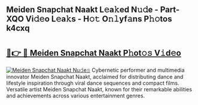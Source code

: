 ## Meiden Snapchat Naakt L𝚎a𝚔ed N𝚞𝚍e - Part-XQO Vi𝚍𝚎o L𝚎a𝚔s - H𝚘𝚝 O𝚗𝚕yf𝚊ns P𝚑𝚘tos k4cxq

# <h2><a href="http://kfdj68.oniu.top/?m=Meiden+Snapchat+Naakt">🔗👉 🔴 Meiden Snapchat Naakt P𝚑ot𝚘𝚜 V𝚒d𝚎o</a></h2>

[![Meiden Snapchat Naakt Nu𝚍e𝚜](https://i.imgur.com/0qMVB7G.gif)](http://kfdj68.oniu.top/?m=Meiden+Snapchat+Naakt)
Cybernetic performer and multimedia innovator Meiden Snapchat Naakt, acclaimed for distributing dance and lifestyle inspiration through viral dance sequences and compact films. Versatile artist Meiden Snapchat Naakt, known for their remarkable abilities and achievements across various entertainment genres.  
